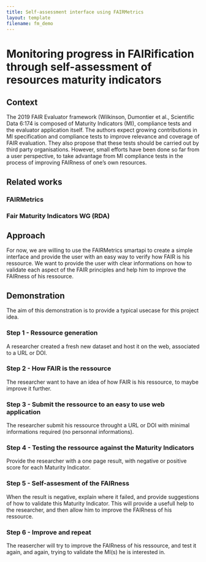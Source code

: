 ```yaml
---
title: Self-assessment interface using FAIRMetrics
layout: template
filename: fm_demo
--- 
```


# Monitoring progress in FAIRification through self-assessment of resources maturity indicators

## Context

The 2019 FAIR Evaluator framework (Wilkinson, Dumontier et al., Scientific Data 6:174 is composed of Maturity Indicators (MI), compliance tests and the evaluator application itself. The authors expect growing contributions in MI specification and compliance tests to improve relevance and coverage of FAIR evaluation. They also propose that these tests should be carried out by third party organisations. However, small efforts have been done so far from a user perspective, to take advantage from MI compliance tests in the process of improving FAIRness of one’s own resources.

## Related works

### FAIRMetrics

### Fair Maturity Indicators WG (RDA)

## Approach 

For now, we are willing to use the FAIRMetrics smartapi to create a simple interface and provide the user with an easy way to verify how FAIR is his ressource.
We want to provide the user with clear informations on how to validate each aspect of the FAIR principles and help him to improve the FAIRness of his ressource.

## Demonstration

The aim of this demonstration is to provide a typical usecase for this project idea.

### Step 1 - Ressource generation

A researcher created a fresh new dataset and host it on the web, associated to a URL or DOI.

### Step 2 - How FAIR is the ressource

The researcher want to have an idea of how FAIR is his ressource, to maybe improve it further.

### Step 3 - Submit the ressource to an easy to use web application

The researcher submit his ressource throught a URL or DOI with minimal informations required (no personnal informations).

### Step 4 - Testing the ressource against the Maturity Indicators

Provide the researcher with a one page result, with negative or positive score for each Maturity Indicator.

### Step 5 - Self-assesment of the FAIRness

When the result is negative, explain where it failed, and provide suggestions of how to validate this Maturity Indicator.
This will provide a usefull help to the researcher, and then allow him to improve the FAIRness of his ressource.

### Step 6 - Improve and repeat

The reasercher will try to improve the FAIRness of his ressource, and test it again, and again, trying to validate the MI(s) he is interested in.
